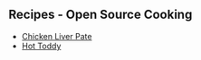 ## Recipes - Open Source Cooking

* [Chicken Liver Pate](recipes/Chicken-Liver-Pate-2016.md)
* [Hot Toddy](recipes/Hot-Toddy.md)
